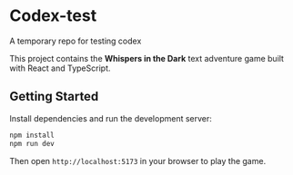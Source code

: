 # Codex-test
A temporary repo for testing codex

This project contains the **Whispers in the Dark** text adventure game built with React and TypeScript.

## Getting Started

Install dependencies and run the development server:

```bash
npm install
npm run dev
```

Then open `http://localhost:5173` in your browser to play the game.
